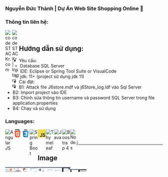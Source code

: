 ### Nguyễn Đức Thành | Dự Án Web Site Shopping Online 👋
### Thông tin liên hệ:

[<img align="left" alt="codeSTACKr.com" width="22px" src="https://img.icons8.com/ios-glyphs/30/000000/facebook.png" />][facebook]
[<img align="left" alt="codeSTACKr | Instagram" width="22px" src="https://cdn.jsdelivr.net/npm/simple-icons@v3/icons/instagram.svg" />][instagram]

<br />

## Hướng dẫn sử dụng:
- Yêu cầu: 
    + Database SQL Server
    + IDE: Eclipse or Spring Tool Suite or VisualCode
    + jdk: 11+ (project sử dụng jdk 11)
- Cài đặt:
- B1: Attack file J6store.mdf và j6Store_log.ldf vào Sql Server
- B2: Import project vào IDE
- B3: Chỉnh sửa thông tin username và password SQL Server trong file application.properties
- B4: Chạy và sử dụng



### Languages:

<img align="left" alt="Angular JS" width="26px" src="https://img.icons8.com/color/48/000000/angularjs.png" />
<img align="left" alt="HTML5" width="26px" src="https://raw.githubusercontent.com/github/explore/80688e429a7d4ef2fca1e82350fe8e3517d3494d/topics/html/html.png" />
<img align="left" alt="CSS3" width="26px" src="https://raw.githubusercontent.com/github/explore/80688e429a7d4ef2fca1e82350fe8e3517d3494d/topics/css/css.png" />
<img align="left" alt="Spring Boot" width="26px" src="https://img.icons8.com/color/48/000000/spring-logo.png" />
<img align="left" alt="JavaScript" width="26px" src="https://raw.githubusercontent.com/github/explore/80688e429a7d4ef2fca1e82350fe8e3517d3494d/topics/javascript/javascript.png" />
<img align="left" alt="Thymeleaf" width="26px" src="https://img.icons8.com/color/48/000000/thymeleaf.png" />
<img align="left" alt="Java" width="26px" src="https://img.icons8.com/color/48/000000/java-coffee-cup-logo--v2.png" />
<img align="left" alt="Boostrap 4" width="26px" src="https://img.icons8.com/color/48/000000/bootstrap.png" />
<img align="left" alt="Node.js" width="26px" src="https://img.icons8.com/color/48/000000/microsoft-sql-server.png" />

<br />
<br />

---
## Image 
<img align="left" alt="Node.js" width="26px" src="/imgREAME/home.png" />
<img align="left" alt="Node.js" width="26px" src="/imgREAME/product.png" />
<img align="left" alt="Node.js" width="26px" src="/imgREAME/productDertails.png" />
<img align="left" alt="Node.js" width="26px" src="/imgREAME/cart.png" />
<img align="left" alt="Node.js" width="26px" src="/imgREAME/login.png" />
<img align="left" alt="Node.js" width="26px" src="/imgREAME/Order.png" />
<img align="left" alt="Node.js" width="26px" src="/imgREAME/orderDetails.png" />
<img align="left" alt="Node.js" width="26px" src="/imgREAME/Dashboard.png" />
<img align="left" alt="Node.js" width="26px" src="/imgREAME/chart.png" />
<img align="left" alt="Node.js" width="26px" src="/imgREAME/list.png" />

[facebook]: https://www.facebook.com/profile.php?id=100009907901608
[instagram]: https://www.instagram.com/ndt_ved/
